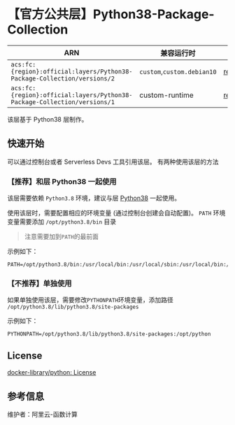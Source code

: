 
# 【官方公共层】Python38-Package-Collection

| ARN  |  兼容运行时  | 版本 |
|------|------|--------|
| `acs:fc:{region}:official:layers/Python38-Package-Collection/versions/2` | `custom`,`custom.debian10`   | [requirements.txt](requirements.txt) |
| `acs:fc:{region}:official:layers/Python38-Package-Collection/versions/1` | custom-runtime   | [requirements.txt](requirements.txt) |

该层基于 Python38 层制作。

## 快速开始
可以通过控制台或者 Serverless Devs 工具引用该层。
有两种使用该层的方法

### 【推荐】和层 Python38 一起使用

该层需要依赖 `Python3.8` 环境，建议与层 [Python38](../Python38/README.md) 一起使用。

使用该层时，需要配置相应的环境变量 (通过控制台创建会自动配置)。
`PATH` 环境变量需要添加 `/opt/python3.8/bin` 目录
> 注意需要加到`PATH`的最前面

示例如下：
```shell
PATH=/opt/python3.8/bin:/usr/local/bin:/usr/local/sbin:/usr/local/bin:/usr/sbin:/usr/bin:/sbin:/bin:/opt/bin
```

### 【不推荐】单独使用
如果单独使用该层，需要修改`PYTHONPATH`环境变量，添加路径 `/opt/python3.8/lib/python3.8/site-packages`

示例如下：
```shell
PYTHONPATH=/opt/python3.8/lib/python3.8/site-packages:/opt/python
```

## License
[docker-library/python: License](https://github.com/docker-library/python/blob/7b9d62e229bda6312b9f91b37ab83e33b4e34542/LICENSE)

## 参考信息
维护者：阿里云-函数计算